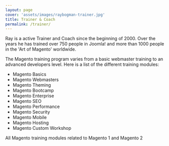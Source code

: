 ```yaml
---
layout: page
cover: 'assets/images/raybogman-trainer.jpg'
title: Trainer & Coach
permalink: /trainer/
---
```


<p>Ray is a active Trainer and Coach since the beginning of 2000. Over the years he has trained over 750 people in Joomla! and more than 1000 people in the 'Art of Magento' worldwide.</p>

<p>The Magento training program varies from a basic webmaster training to an advanced developers level. Here is a list of the different training modules:</p>

<ul>
  <li>Magento Basics</li>
  <li>Magento Webmasters</li>
  <li>Magento Theming</li>
  <li>Magento Bootcamp</li>
  <li>Magento Enterprise</li>
  <li>Magento SEO</li>
  <li>Magento Performance</li>
  <li>Magento Security</li>
  <li>Magento Mobile</li>
  <li>Magento Hosting</li>
  <li>Magento Custom Workshop</li>
</ul>

<p>All Magento training modules related to Magento 1 and Magento 2</p>  
